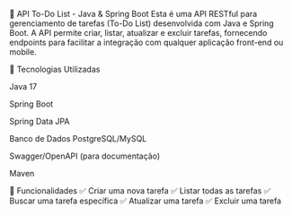 📝 API To-Do List - Java & Spring Boot
Esta é uma API RESTful para gerenciamento de tarefas (To-Do List) desenvolvida com Java e Spring Boot. A API permite criar, listar, atualizar e excluir tarefas, fornecendo endpoints para facilitar a integração com qualquer aplicação front-end ou mobile.

🚀 Tecnologias Utilizadas

Java 17

Spring Boot

Spring Data JPA

Banco de Dados PostgreSQL/MySQL

Swagger/OpenAPI (para documentação)

Maven

📌 Funcionalidades
✅ Criar uma nova tarefa
✅ Listar todas as tarefas
✅ Buscar uma tarefa específica
✅ Atualizar uma tarefa
✅ Excluir uma tarefa
